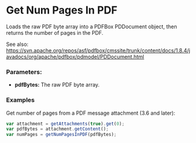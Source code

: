 # Get Num Pages In PDF
Loads the raw PDF byte array into a PDFBox PDDocument object, then returns the number of pages in the PDF.

See also: https://svn.apache.org/repos/asf/pdfbox/cmssite/trunk/content/docs/1.8.4/javadocs/org/apache/pdfbox/pdmodel/PDDocument.html

### Parameters:

- **pdfBytes:** The raw PDF byte array.

### Examples
Get number of pages from a PDF message attachment (3.6 and later):

```javascript
var attachment = getAttachments(true).get(0);
var pdfBytes = attachment.getContent();
var numPages = getNumPagesInPDF(pdfBytes);
```
